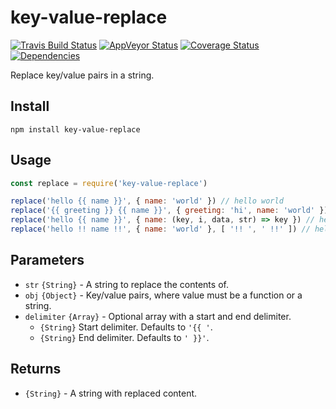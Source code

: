 # key-value-replace

[![Travis Build Status](https://travis-ci.org/electerious/key-value-replace.svg?branch=master)](https://travis-ci.org/electerious/key-value-replace) [![AppVeyor Status](https://ci.appveyor.com/api/projects/status/p99ic2d4ba120c0w?svg=true)](https://ci.appveyor.com/project/electerious/key-value-replace)  [![Coverage Status](https://coveralls.io/repos/github/electerious/key-value-replace/badge.svg?branch=master)](https://coveralls.io/github/electerious/key-value-replace?branch=master) [![Dependencies](https://david-dm.org/electerious/key-value-replace.svg)](https://david-dm.org/electerious/key-value-replace#info=dependencies)

Replace key/value pairs in a string.

## Install

```
npm install key-value-replace
```

## Usage

```js
const replace = require('key-value-replace')

replace('hello {{ name }}', { name: 'world' }) // hello world
replace('{{ greeting }} {{ name }}', { greeting: 'hi', name: 'world' }) // hi world
replace('hello {{ name }}', { name: (key, i, data, str) => key }) // hello name
replace('hello !! name !!', { name: 'world' }, [ '!! ', ' !!' ]) // hello world
```

## Parameters

- `str` `{String}` - A string to replace the contents of.
- `obj` `{Object}` - Key/value pairs, where value must be a function or a string.
- `delimiter` `{Array}` - Optional array with a start and end delimiter.
	- `{String}` Start delimiter. Defaults to `'{{ '`.
	- `{String}` End delimiter. Defaults to `' }}'`.

## Returns

- `{String}` - A string with replaced content.